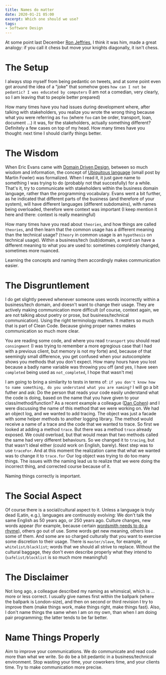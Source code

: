 ```yaml
---
title: Names do matter
date: 2020-01-21 05:00
excerpt: Which one should we use?
tags:
- Software Design
---
```


At some point last December [Ron Jeffries](https://www.ronjeffries.com/), I think it was him, made a great analogy: if you call it chess but move your knights diagonally, it isn't chess.

# The Setup

I always stop myself from being pedantic on tweets, and at some point even got around the idea of a "joke" that somehow goes `how can I not be pedantic? I was educated by computers` (I am not a comedian, very clearly, so I am leaving that to people better prepared)

How many times have you had issues during development where, after talking with stakeholders, you realize you wrote the wrong thing because what you were referring as `foo` (where `foo` can be order, transport, loan, document ...) it was, for the stakeholders, actually something different? Definitely a few cases on top of my head. How many times have you thought: next time I should clarify things better.

# The Wisdom

When Eric Evans came with [Domain Driven Design](https://www.goodreads.com/book/show/179133.Domain_Driven_Design?from_search=true&qid=uowqWQpF1T&rank=4), between so much wisdom and information, the concept of [Ubiquitous language](https://www.martinfowler.com/bliki/UbiquitousLanguage.html) (small post by Martin Fowler) was formalized. When I read it, it just gave name to something I was trying to do (probably not that succesfully) for a while. That's it, try to communicate with stakeholders within the business domain language, rather than the programming vocabulary. Evans went a bit further, as he indicated that different parts of the business (and therefore of your system), will have different languages (different subdomains), with names being overloaded, therefore were context was important (I keep mention it here and there: context is really meaningful)

How many times have you read about `theories`, and how things are called `theories`, and then learn that the common usage has a different meaning than the technical usage? (`theory` in common usage is an `hypothesis` on technical usage). Within a business/tech (sub)domain, a word can have a different meaning to what you are used to: sometimes completely changed, sometimes more nuanced. 

Learning the concepts and naming them accordingly makes communication easier.

# The Disgruntlement

I do get slightly peeved whenever someone uses words incorrectly within a business/tech domain, and doesn't want to change their usage. They are actively making communication more difficult (of course, context again, we are not talking about poetry or prose, but business/technical communication). Using the right terminology matters. It matters so much that is part of Clean Code. Because giving proper names makes communication so much more clear.

You are reading some code, and where you read `transport` you should read `consingment` (I was trying to remember a more egregious case that I had with a previous client, but memory is not my forte) and, because of that seemingly small difference, you get confused when your autocomplete shows you methods that you don't expect. How many hours have you lost because a badly name variable was throwing you off (and yes, I have seen `completed` being used as `not_completed`, I hope that wasn't me)

I am going to bring a similarity to tests in terms of: `if you don't know how to name something, do you understand what you are naming?` I will go a bit futher and ask: Do the person that reads your code easily understand what the code is doing, based on the name that you have given to your class/method/function? As a recent example a colleague ([Dan Cohen](https://twitter.com/hackingdandan)) and I were discussing the name of this method that we were working on. We had an object log, and we wanted to add tracing. The object was just a facade with some helper methods to another logging library. The method would receive a name of a trace and the code that we wanted to trace. So first we looked at adding a method `trace`. But there was a method `trace` already exposed. We could overload, but that would mean that two methods called the same had very different behaviours. So we changed it to `tracing`, but that wasn't ideal either (could work on English, barely). Next step was to use `traceFor`. And at this moment the realization came that what we wanted was to change it to `trace.for` Our log object was trying to do too many things. The issues with the naming lead us to realize that we were doing the incorrect thing, and corrected course because of it.

Naming things correctly is important.

# The Social Aspect

Of course there is a social/cultural aspect to it. Unless a language is truly dead (Latin, e.g.), languages are continuosly evolving: We don't talk the same English as 50 years ago, or 250 years ago. Culture changes, new words appear (for example, because certain [wordsmith needs to do a rhyme](https://www.litcharts.com/blog/shakespeare/words-shakespeare-invented/)), others go out of use. Some words get new meaning, others lose some of them. And some are so charged culturally that you want to exercise some discretion to their usage. There is `master/slave`, for example, or `whitelist/blacklist`; words that we should all strive to replace. Without the cultural baggage, they don't even describe properly what they intend to (`safelist/blocklist` is so much more meaningful)

# The Disclaimer

Not long ago, a colleague described my naming as whimsical, which is ... more or less correct. I usually give names first within the ballpark (where the ballpark is London-size), and then on second or third revision I try to improve them (make things work, make things right, make things fast). Also, I don't name things the same when I am on my own, than when I am doing pair programming; the latter tends to be far better.

# Name Things Properly

Aim to improve your communications. We do communicate and read code more than what we write. So do be a bit pedantic in a business/technical environment. Stop wasting your time, your coworkers time, and your clients time. Try to make communication more precise.
